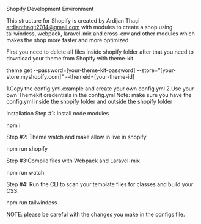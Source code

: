 Shopify Development Environment

This structure for Shopify is created by Ardijan Thaçi ardianthaqit2014@gmail.com with modules 
to create a shop using tailwindcss, webpack, laravel-mix and cross-env and other modules which makes the shop more faster and more optimized


First you need to delete all files inside shopify folder after that you need to download your theme from Shopify with theme-kit 

theme get --password=[your-theme-kit-password] --store="[your-store.myshopify.com]" --themeid=[your-theme-id]

1.Copy the config.yml.example and create your own config.yml
2.Use your own Themekit credentials in the config.yml
Note: make sure you have the config.yml inside the shopify folder and outside the shopify folder

Installation
Step #1: Install node modules

npm i 

Step #2: Theme watch and make allow in live in shopify

npm run shopify

Step #3:Compile files with Webpack and Laravel-mix

npm run watch

Step #4: Run the CLI to scan your template files for classes and build your CSS.

npm run tailwindcss


NOTE: please be careful with the changes you make in the configs file.